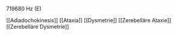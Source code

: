 719680 Hz (E)

[[Adiadochokinesis]]
[[Ataxia]]
[[Dysmetrie]]
[[Zerebelläre Ataxie]]
[[Zerebelläre Dysmetrie]]
